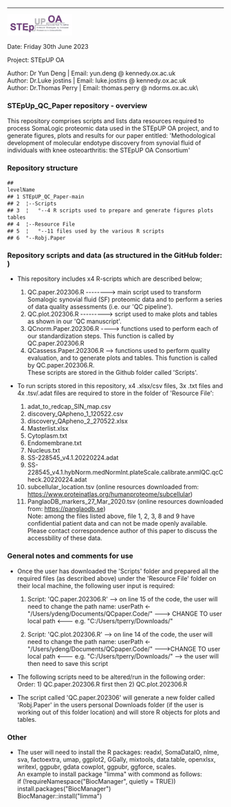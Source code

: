 ---
<img src="STEPUPlogo.png" width="30%" />

Date: Friday 30th June 2023

Project: STEpUP OA

Author: Dr Yun Deng     | Email:  yun.deng @ kennedy.ox.ac.uk\
Author: Dr.Luke jostins | Email:  luke.jostins @ kennedy.ox.ac.uk\
Author: Dr.Thomas Perry | Email:  thomas.perry @ ndorms.ox.ac.uk\


### STEpUp_QC_Paper repository - overview
This repository comprises scripts and lists data resources required to process SomaLogic proteomic data used in the STEpUP OA project, and to generate figures, plots and results for our paper entitled:
'Methodological development of molecular endotype discovery from synovial fluid of individuals with knee osteoarthritis: the STEpUP OA Consortium'


### Repository structure


```
##                                                               levelName
## 1 STEpUP_QC_Paper-main                                                 
## 2  ¦--Scripts                                                          
## 3  ¦   °--4 R scripts used to prepare and generate figures plots tables
## 4  ¦--Resource File                                                    
## 5  ¦   °--11 files used by the various R scripts                       
## 6  °--Robj.Paper
```

### Repository scripts and data (as structured in the GitHub folder: )
* This repository includes x4 R-scripts which are described below;
  1) QC.paper.202306.R --------> main script used to transform Somalogic synovial fluid (SF) proteomic data and to perform a series of data quality assessments (i.e. our 'QC pipeline').
   2) QC.plot.202306.R ---------> script used to make plots and tables as shown in our 'QC manuscript'. 
   3) QCnorm.Paper.202306.R ----> functions used to perform each of our standardization steps. This function is called by QC.paper.202306.R 
   4) QCassess.Paper.202306.R --> functions used to perform quality evaluation, and to generate plots and tables. This function is called by QC.paper.202306.R.\
These scripts are stored in the Github folder called 'Scripts'.

* To run scripts stored in this repository,  x4 .xlsx/csv files, 3x .txt files and 4x .tsv/.adat files are required to store in the folder of 'Resource File': 
   1) adat_to_redcap_SIN_map.csv 
   2) discovery_QApheno_1_120522.csv 
   3) discovery_QApheno_2_270522.xlsx 
   4) Masterlist.xlsx 
   5) Cytoplasm.txt 
   6) Endomembrane.txt 
   7) Nucleus.txt 
   8) SS-228545_v4.1.20220224.adat 
   9) SS-228545_v4.1.hybNorm.medNormInt.plateScale.calibrate.anmlQC.qcCheck.20220224.adat 
   10) subcellular_location.tsv (online resources downloaded from: https://www.proteinatlas.org/humanproteome/subcellular)
   11) PanglaoDB_markers_27_Mar_2020.tsv (online resources downloaded from: https://panglaodb.se) \
Note: among the files listed above, file 1, 2, 3, 8 and 9 have confidential patient data and can not be made openly available. Please contact correspondence author of this paper to discuss the accessbility of these data. 
   
### General notes and comments for use
* Once the user has downloaded the 'Scripts' folder and prepared all the required files (as described above) under the 'Resource File' folder on their local machine, the following user input is required:
  1) Script: 'QC.paper.202306.R'
   --> on line 15 of the code, the user will need to change the path name: userPath <- "/Users/ydeng/Documents/QCpaper.Code/" ---> CHANGE TO user local path <--- e.g. "C:/Users/tperry/Downloads/"

  2) Script: 'QC.plot.202306.R'
   --> on line 14 of the code, the user will need to change the path name: userPath <- "/Users/ydeng/Documents/QCpaper.Code/" --->CHANGE TO user local path <--- e.g. "C:/Users/tperry/Downloads/"
   --> the user will then need to save this script

* The following scripts need to be altered/run in the following order:
   Order: 1) QC.paper.202306.R first then 2) QC.plot.202306.R
* The script called 'QC.paper.202306' will generate a new folder called 'Robj.Paper' in the users personal Downloads folder (if the user is working out of this folder location) and will store R objects for plots and tables.  

### Other
* The user will need to install the R packages:
readxl, SomaDataIO, nlme, sva, factoextra, umap, ggplot2, GGally, mixtools, data.table, openxlsx, writexl, ggpubr, gdata cowplot, ggpubr, ggforce, scales.\
  An example to install package "limma" with commond as follows:\
  if (!requireNamespace("BiocManager", quietly = TRUE))\
  install.packages("BiocManager")\
  BiocManager::install("limma")

